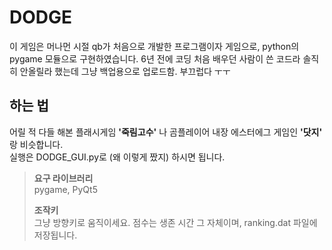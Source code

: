 # DODGE
이 게임은 머나먼 시절 qb가 처음으로 개발한 프로그램이자 게임으로, python의 pygame 모듈으로 구현하였습니다.
6년 전에 코딩 처음 배우던 사람이 쓴 코드라 솔직히 안올릴라 했는데 그냥 백업용으로 업로드함. 부끄럽다 ㅜㅜ

## 하는 법
어릴 적 다들 해본 플래시게임 __'죽림고수'__ 나 곰플레이어 내장 에스터에그 게임인 __'닷지'__ 랑 비슷합니다.  
실행은 DODGE_GUI.py로 (왜 이렇게 짰지) 하시면 됩니다.
> __요구 라이브러리__  
> pygame, PyQt5
> 
> __조작키__  
> 그냥 방향키로 움직이세요.
> 점수는 생존 시간 그 자체이며, ranking.dat 파일에 저장됩니다.
